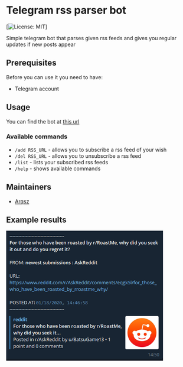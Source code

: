 # Telegram rss parser bot

[![License: MIT](https://choosealicense.com/licenses/mit/)]
<br>

Simple telegram bot that parses given rss feeds and gives you regular updates if new posts appear

## Prerequisites

Before you can use it you need to have:
* Telegram account

## Usage 

You can find the bot at [this url](https://t.me/rssparser_bot)

### Available commands

* `/add RSS_URL` - allows you to subscribe a rss feed of your wish
* `/del RSS_URL` - allows you to unsubscribe a rss feed
* `/list` - lists your subscribed rss feeds
* `/help` - shows available commands

## Maintainers

* [Arqsz](https://github.com/TheArqsz)

## Example results
![Telegram view](telegram_view.png)
